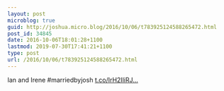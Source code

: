 ```yaml
---
layout: post
microblog: true
guid: http://joshua.micro.blog/2016/10/06/t783925124588265472.html
post_id: 34845
date: 2016-10-06T18:01:28+1100
lastmod: 2019-07-30T17:41:21+1100
type: post
url: /2016/10/06/t783925124588265472.html
---
```

Ian and Irene #marriedbyjosh [t.co/IrH2IliRJ...](https://t.co/IrH2IliRJJ)
